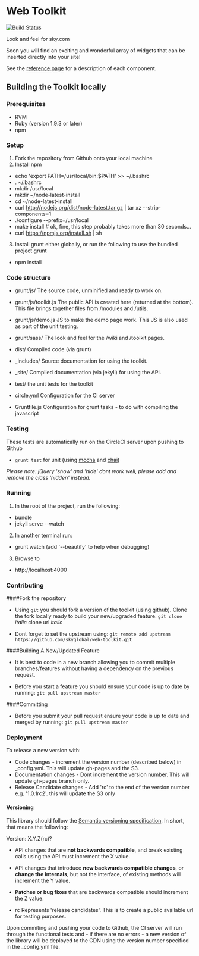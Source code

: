 Web Toolkit
========================
[![Build Status](https://circleci.com/gh/skyglobal/web-toolkit.png?circle-token=24eeba25d7352dec038ea9fa25b22671ba28be5e)](https://circleci.com/gh/skyglobal/web-toolkit)

Look and feel for sky.com

Soon you will find an exciting and wonderful array of widgets that can be inserted directly into your site!

See the [reference page](http://skyglobal.github.io/web-toolkit/) for a description of each component.


## Building the Toolkit locally
### Prerequisites

- RVM
- Ruby (version 1.9.3 or later)
- npm

### Setup
1. Fork the repository from Github onto your local machine
2. Install npm
  - echo 'export PATH=/usr/local/bin:$PATH' >> ~/.bashrc
  - . ~/.bashrc
  - mkdir /usr/local
  - mkdir ~/node-latest-install
  - cd ~/node-latest-install
  - curl http://nodejs.org/dist/node-latest.tar.gz | tar xz --strip-components=1
  - ./configure --prefix=/usr/local
  - make install # ok, fine, this step probably takes more than 30 seconds...
  - curl https://npmjs.org/install.sh | sh
3. Install grunt either globally, or run the following to use the bundled project grunt
  - npm install

### Code structure
- grunt/js/
  The source code, unminified and ready to work on.

- grunt/js/toolkit.js
  The public API is created here (returned at the bottom). This file brings together files from /modules and /utils.

- grunt/js/demo.js
  JS to make the demo page work.  This JS is also used as part of the unit testing.

- grunt/sass/
  The look and feel for the /wiki and /toolkit pages.

- dist/
  Compiled code (via grunt)

- _includes/
  Source documentation for using the toolkit.

- _site/
  Compiled documentation (via jekyll) for using the API.

- test/
  the unit tests for the toolkit

- circle.yml
  Configuration for the CI server

- Gruntfile.js
  Configuration for grunt tasks - to do with compiling the javascript

### Testing
These tests are automatically run on the CircleCI server upon pushing to Github
  - `grunt test` for unit (using [mocha](http://visionmedia.github.io/mocha/) and [chai](http://chaijs.com/‎))

*Please note: jQuery 'show' and 'hide' dont work well, please add and remove the class 'hidden' instead.*

### Running

1. In the root of the project, run the following:
  - bundle
  - jekyll serve --watch
2. In another terminal run:
  - grunt watch (add '--beautify' to help when debugging)
3. Browse to
  - http://localhost:4000


### Contributing 

####Fork the repository
  - Using `git` you should fork a version of the toolkit (using github). Clone the fork locally ready to build your new/upgraded feature.
  `git clone` _italic_ clone url _italic_
    
  - Dont forget to set the upstream using:
  `git remote add upstream https://github.com/skyglobal/web-toolkit.git`
    
####Building A New/Updated Feature
  - It is best to code in a new branch allowing you to commit multiple branches/features without having a dependency on the previous request.
    
  - Before you start a feature you should ensure your code is up to date by running:
  `git pull upstream master`

####Committing
  - Before you submit your pull request ensure your code is up to date and merged by running:
  `git pull upstream master`


### Deployment
To release a new version with:
  - Code changes -  increment the version number (described below) in _config.yml. This will update gh-pages and the S3.
  - Documentation changes - Dont increment the version number. This will update gh-pages branch only.
  - Release Candidate changes - Add 'rc' to the end of the version number e.g. '1.0.1rc2'. this will update the S3 only

#### Versioning
This library should follow the [Semantic versioning specification](http://semver.org/).
In short, that means the following:

Version: X.Y.Z(rc)?

- API changes that are **not backwards compatible**, and break existing
  calls using the API must increment the X value.

- API changes that introduce **new backwards compatible changes**, or **change the
  internals**, but not the interface, of existing methods will increment the
  Y value.

- **Patches or bug fixes** that are backwards compatible should increment the
  Z value.

- rc Represents 'release candidates'.  This is to create a public available url for testing purposes.

Upon commiting and pushing your code to Github, the CI server will run through
the functional tests and - if there are no errors - a new version of the library
will be deployed to the CDN using the version number specified in the
_config.yml file.

